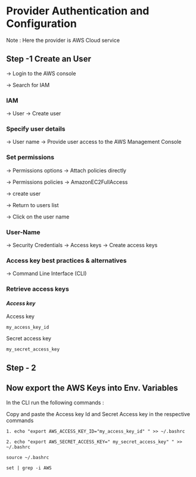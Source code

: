 # Provider Authentication and Configuration

 Note : Here the provider is AWS Cloud service
 
 ## Step -1  Create an User

-> Login to the AWS console

-> Search for IAM
  
### **IAM** 
-> User -> Create user

### **Specify user details** 
-> User name -> Provide user access to the AWS Management Console

### **Set permissions**
-> Permissions options -> Attach policies directly

-> Permissions policies -> AmazonEC2FullAccess

-> create user

-> Return to users list

-> Click on the user name
 
 ### **User-Name**       
-> Security Credentials -> Access keys -> Create access keys 

### **Access key best practices & alternatives**
-> Command Line Interface (CLI) 

### Retrieve access keys 

#### ***Access key***

 Access key                                
       
 ```                                  
 my_access_key_id                    
 ```                                 

 Secret access key
 ```
 my_secret_access_key
 ```



 




## Step - 2

## Now export the AWS Keys into Env. Variables


In the CLI run the following commands :

Copy and paste the Access key Id and Secret Access key in the respective commands


```
1. echo "export AWS_ACCESS_KEY_ID="my_access_key_id" " >> ~/.bashrc
```

```
2. echo "export AWS_SECRET_ACCESS_KEY=" my_secret_access_key" " >>  ~/.bashrc
```

```
source ~/.bashrc
```

```
set | grep -i AWS
```
